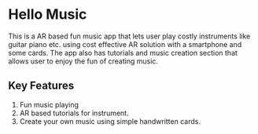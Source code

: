 # Hello Music
This is a AR based fun music app that lets user play costly instruments 
like guitar piano etc. using cost effective AR solution with a smartphone and some cards. The app also has tutorials and 
music creation section that allows user to enjoy the fun of creating music.
## Key Features
1. Fun music playing 
2. AR based tutorials for instrument.
3. Create your own music using simple handwritten cards.
